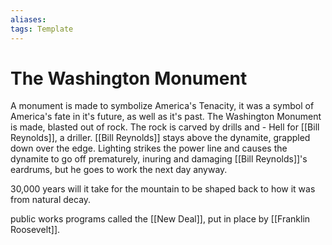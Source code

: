 ```yaml
---
aliases: 
tags: Template
---
```

# The Washington Monument
A monument is made to symbolize America's Tenacity, it was a symbol of America's fate in it's future, as well as it's past. The Washington Monument is made, blasted out of rock. The rock is carved by drills and  - Hell for [[Bill Reynolds]], a driller. [[Bill Reynolds]] stays above the dynamite, grappled down over the edge. Lighting strikes the power line and causes the dynamite to go off prematurely, inuring and damaging [[Bill Reynolds]]'s eardrums, but he goes to work the next day anyway.

30,000 years will it take for the mountain to be shaped back to how it was from natural decay.

public works programs called the [[New Deal]], put in place by [[Franklin Roosevelt]].